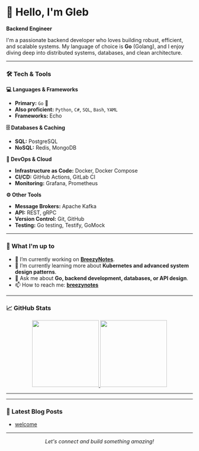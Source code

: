 # 👋 Hello, I'm Gleb

**Backend Engineer**

I'm a passionate backend developer who loves building robust, efficient, and scalable systems. My language of choice is **Go** (Golang), and I enjoy diving deep into distributed systems, databases, and clean architecture.

---

### 🛠️ Tech & Tools

**💻 Languages & Frameworks**
- **Primary:** `Go` 🐹
- **Also proficient:** `Python`, `C#`, `SQL`, `Bash`, `YAML`
- **Frameworks:** Echo

**🗄️ Databases & Caching**
- **SQL:** PostgreSQL
- **NoSQL:** Redis, MongoDB

**🔧 DevOps & Cloud**
- **Infrastructure as Code:** Docker, Docker Compose
- **CI/CD:** GitHub Actions, GitLab CI
- **Monitoring:** Grafana, Prometheus

**⚙️ Other Tools**
- **Message Brokers:** Apache Kafka
- **API:** REST, gRPC
- **Version Control:** Git, GitHub
- **Testing:** Go testing, Testify, GoMock

---

### 🚀 What I'm up to

- 🔭 I’m currently working on **[BreezyNotes](breezynotes.ru)**.
- 🌱 I’m currently learning more about **Kubernetes and advanced system design patterns**.
- 💬 Ask me about **Go, backend development, databases, or API design**.
- 📫 How to reach me: **[breezynotes](contacts.breezynotes.ru)**

---

### 📈 GitHub Stats

<p align="center">
  <a href="https://github.com/yourusername">
    <img height="180em" src="https://github-readme-stats.vercel.app/api?username=autumnterror&show_icons=true&theme=radical&hide_border=true&count_private=true" />
    <img height="180em" src="https://github-readme-stats.vercel.app/api/top-langs/?username=autumnterror&theme=radical&hide_border=true&layout=compact&langs_count=8&hide=html,css,scss" />
  </a>
</p>

---
---

### 📝 Latest Blog Posts

<!-- BLOG-POST-LIST:START -->
- [welcome](https://blog.breezynotes.com/welcome)
<!-- BLOG-POST-LIST:END -->

---

<p align="center">
  <i>Let's connect and build something amazing!</i>
</p>
